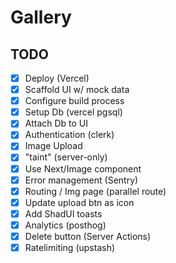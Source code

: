 # Gallery

## TODO

- [x] Deploy (Vercel)
- [x] Scaffold UI w/ mock data
- [x] Configure build process
- [x] Setup Db (vercel pgsql)
- [x] Attach Db to UI
- [x] Authentication (clerk)
- [x] Image Upload
- [x] "taint" (server-only)
- [x] Use Next/Image component
- [x] Error management (Sentry)
- [x] Routing / Img page (parallel route)
- [x] Update upload btn as icon
- [x] Add ShadUI toasts
- [x] Analytics (posthog)
- [x] Delete button (Server Actions)
- [x] Ratelimiting (upstash)
